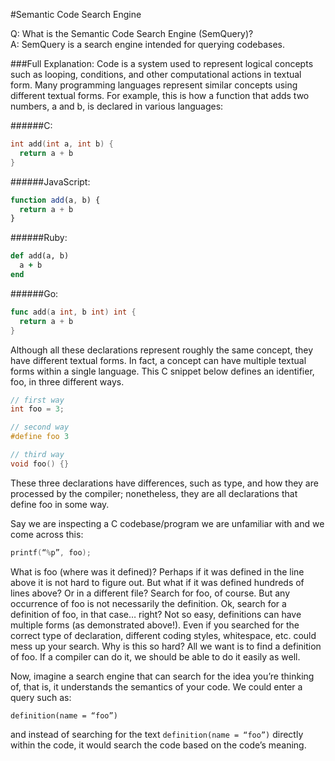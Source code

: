 #Semantic Code Search Engine

Q: What is the Semantic Code Search Engine (SemQuery)?
<br />
A: SemQuery is a search engine intended for querying codebases.

###Full Explanation:
Code is a system used to represent logical concepts such as looping, conditions, and other computational actions in textual form. Many programming languages represent similar concepts using different textual forms. For example, this is how a function that adds two numbers, a and b, is declared in various languages:

######C:
```C
int add(int a, int b) { 
  return a + b 
}
```
######JavaScript:
```javascript
function add(a, b) { 
  return a + b 
}
```
######Ruby:
```ruby
def add(a, b)
  a + b
end
```
######Go:
```go
func add(a int, b int) int { 
  return a + b 
}
```

Although all these declarations represent roughly the same concept, they have different textual forms. In fact, a concept can have multiple textual forms within a single language. This C snippet below defines an identifier, foo, in three different ways.
```C
// first way
int foo = 3;

// second way
#define foo 3

// third way
void foo() {}
```
These three declarations have differences, such as type, and how they are processed by the compiler; nonetheless, they are all declarations that define foo in some way.

Say we are inspecting a C codebase/program we are unfamiliar with and we come across this:
```C
printf(“%p”, foo);
```
What is foo (where was it defined)?  Perhaps if it was defined in the line above it is not hard to figure out. But what if it was defined hundreds of lines above? Or in a different file? Search for foo, of course. But any occurrence of foo is not necessarily the definition. Ok, search for a definition of foo, in that case… right? Not so easy, definitions can have multiple forms (as demonstrated above!). Even if you searched for the correct type of declaration, different coding styles, whitespace, etc. could mess up your search. Why is this so hard? All we want is to find a definition of foo. If a compiler can do it, we should be able to do it easily as well. 

Now, imagine a search engine that can search for the idea you’re thinking of, that is, it understands the semantics of your code. We could enter a query such as:
```
definition(name = “foo”)
```
and instead of searching for the text `definition(name = “foo”)` directly within the code, it would search the code based on the code’s meaning. 
